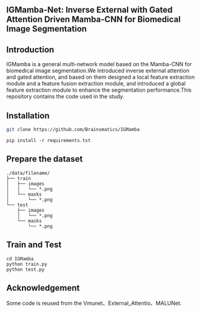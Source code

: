 ## IGMamba-Net: Inverse External with Gated Attention Driven Mamba-CNN for Biomedical Image Segmentation
## Introduction
IGMamba is a general multi-network model based on the Mamba-CNN for biomedical image segmentation.We introduced inverse external attention and gated attention, and based on them designed a local feature extraction module and a feature fusion extraction module, and introduced a global feature extraction module to enhance the segmentation performance.This repository contains the code used in the study.
## Installation
```bash
git clone https://github.com/Brainsmatics/IGMamba
```
```
pip install -r requirements.txt
```
## Prepare the dataset
```text
./data/filename/
├── train
│   ├── images
│   │   └── *.png
│   └── masks
│       └── *.png
└── test
    ├── images
    │   └── *.png
    └── masks
        └── *.png
```
## Train and Test
```
cd IGMamba  
python train.py  
python test.py 
```
## Acknowledgement
Some code is reused from the Vmunet、External_Attentio、MALUNet.
